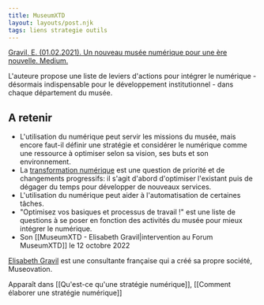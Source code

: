 ```yaml
---
title: MuseumXTD
layout: layouts/post.njk
tags: liens strategie outils
---
```


[Gravil, E. (01.02.2021). Un nouveau musée numérique pour une ère nouvelle. Medium.](https://elisagravil.medium.com/un-nouveau-mus%C3%A9e-num%C3%A9rique-pour-une-%C3%A8re-nouvelle-8fedf8ff7c1a)

L'auteure propose une liste de leviers d'actions pour intégrer le numérique - désormais indispensable pour le développement institutionnel - dans chaque département du musée. 

## A retenir
- L'utilisation du numérique peut servir les missions du musée, mais encore faut-il définir une stratégie et considérer le numérique comme une ressource à optimiser selon sa vision, ses buts et son environnement. 
- La [transformation numérique](https://miro.medium.com/max/1400/1*Akhqk_swRs2_pe_-IRQVBA.png) est une question de priorité et de changements progressifs: il s'agit d'abord d'optimiser l'existant puis de dégager du temps pour développer de nouveaux services. 
- L'utilisation du numérique peut aider à l'automatisation de certaines tâches. 
- "Optimisez vos basiques et processus de travail !" est une liste de questions à se poser en fonction des activités du musée pour mieux intégrer le numérique. 
- Son [[MuseumXTD - Elisabeth Gravil|intervention au Forum MuseumXTD]] le 12 octobre 2022 


[Elisabeth Gravil](https://www.linkedin.com/in/elisagravil/) est une consultante française qui a créé sa propre société, Museovation.  


Apparaît dans [[Qu'est-ce qu'une stratégie numérique]], [[Comment élaborer une stratégie numérique]]